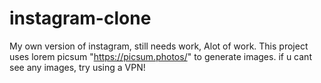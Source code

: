 # instagram-clone
My own version of instagram, still needs work, Alot of work.
This project uses lorem picsum "https://picsum.photos/" to generate images.
if u cant see any images, try using a VPN!
